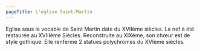 ```yaml
---
pageTitle: L'église Saint-Martin
---
```


Eglise sous le vocable de Saint Martin date du XVIIème siècles. La nef à été restaurée au XVIIIème Siècles. Reconstruite au XIXème, son chœur est de style gothique. Elle renferme 2 statues polychromes du XVIème siècles.
